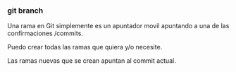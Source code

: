 ### git branch 

Una rama en Git simplemente es un apuntador movil apuntando a una de las confirmaciones /commits.


Puedo crear todas las ramas que quiera y/o necesite. 

Las ramas nuevas que se crean apuntan al commit actual.